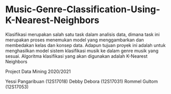 # Music-Genre-Classification-Using-K-Nearest-Neighbors


Klasifikasi merupakan salah satu task dalam analisis data, dimana task ini merupakan proses menemukan model yang menggambarkan dan membedakan kelas dan konsep data. Adapun tujuan proyek ini adalah untuk menghasilkan model sistem klasifikasi musik ke dalam genre musik yang sesuai. Algoritma klasifikasi yang akan digunakan adalah K-Nearest Neighbors

Project Data Mining 2020/2021

Yessi Pangaribuan (12S17018)
Debby Debora (12S17031)
Rommel Gultom (12S17053)
